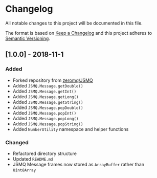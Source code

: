 # Changelog

All notable changes to this project will be documented in this file.

The format is based on [Keep a Changelog](http://keepachangelog.com/en/1.0.0/)
and this project adheres to [Semantic Versioning](http://semver.org/spec/v2.0.0.html).


## [1.0.0] - 2018-11-1

### Added

- Forked repository from [zeromq/JSMQ](https://github.com/zeromq/JSMQ)
- Added `JSMQ.Message.getDouble()`
- Added `JSMQ.Message.getInt()`
- Added `JSMQ.Message.getLong()`
- Added `JSMQ.Message.getString()`
- Added `JSMQ.Message.popDouble()`
- Added `JSMQ.Message.popInt()`
- Added `JSMQ.Message.popLong()`
- Added `JSMQ.Message.popString()`
- Added `NumberUtility` namespace and helper functions

### Changed

- Refactored directory structure
- Updated `README.md`
- JSMQ Message frames now stored as `ArrayBuffer` rather than `Uint8Array`
